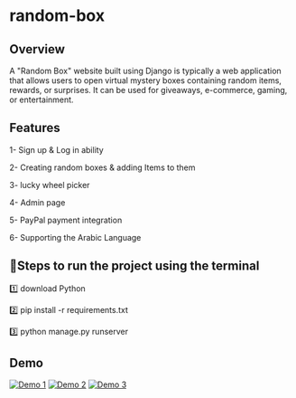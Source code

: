 # random-box
## Overview
A "Random Box" website built using Django is typically a web application that allows users to open virtual mystery boxes containing random items, rewards, or surprises. It can be used for giveaways, e-commerce, gaming, or entertainment.


## Features
1- Sign up & Log in ability 

2- Creating random boxes & adding Items to them 

3- lucky wheel picker 

4- Admin page 

5- PayPal payment integration 

6- Supporting the Arabic Language


## 🔹Steps to run the project using the terminal
1️⃣ download Python

2️⃣ pip install -r requirements.txt

3️⃣ python manage.py runserver

## Demo
[![Demo 1](https://github.com/user-attachments/assets/fc8ce237-ac35-4a5d-a8c0-09542fb40ce2)](https://www.youtube.com/watch?v=MUUBc4OXY4o)
[![Demo 2](https://github.com/user-attachments/assets/cdec3c53-57e7-4a21-bbcc-ac2d4632920a)](https://www.youtube.com/watch?v=MUUBc4OXY4o)
[![Demo 3](https://github.com/user-attachments/assets/7418dc1f-bdaf-4bd2-b81c-791ea9fc5392)](https://www.youtube.com/watch?v=MUUBc4OXY4o)
